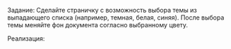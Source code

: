Задание: Сделайте страничку с возможность выбора темы из выпадающего списка (например, темная, белая, синяя). После выбора темы меняйте фон документа согласно выбранному цвету.

Реализация: 